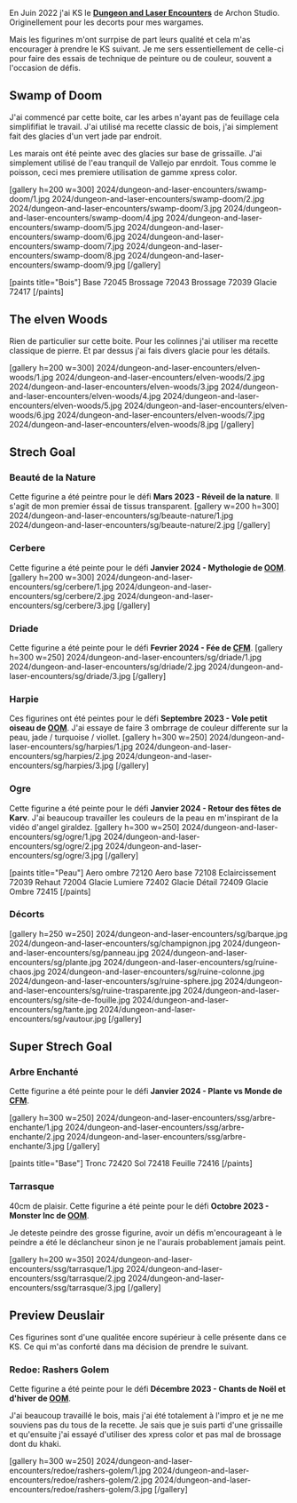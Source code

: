 En Juin 2022 j'ai KS le __[Dungeon and Laser Encounters](https://gamefound.com/fr/projects/archon-studio/encounters)__ de Archon Studio. Originellement pour les decorts pour mes wargames.

Mais les figurines m'ont surrpise de part leurs qualité et cela m'as encourager à prendre le KS suivant. Je me sers essentiellement de celle-ci pour faire des essais de technique de peinture ou de couleur, souvent a l'occasion de défis.

## Swamp of Doom
J'ai commencé par cette boite, car les arbes n'ayant pas de feuillage cela simplififiat le travail. J'ai utilisé ma
recette classic de bois, j'ai simplement fait des glacies d'un vert jade par endroit.

Les marais ont été peinte avec des glacies sur base de grissaille. J'ai simplement utilisé de l'eau tranquil de Vallejo par enrdoit. Tous comme le poisson, ceci mes premiere utilisation de gamme xpress color.

[gallery h=200 w=300]
2024/dungeon-and-laser-encounters/swamp-doom/1.jpg
2024/dungeon-and-laser-encounters/swamp-doom/2.jpg
2024/dungeon-and-laser-encounters/swamp-doom/3.jpg
2024/dungeon-and-laser-encounters/swamp-doom/4.jpg
2024/dungeon-and-laser-encounters/swamp-doom/5.jpg
2024/dungeon-and-laser-encounters/swamp-doom/6.jpg
2024/dungeon-and-laser-encounters/swamp-doom/7.jpg
2024/dungeon-and-laser-encounters/swamp-doom/8.jpg
2024/dungeon-and-laser-encounters/swamp-doom/9.jpg
[/gallery]

[paints title="Bois"]
Base	72045
Brossage	72043
Brossage	72039
Glacie	72417
[/paints]

## The elven Woods

Rien de particulier sur cette boite. Pour les colinnes j'ai utiliser ma recette classique de pierre. Et par dessus j'ai fais divers glacie pour les détails.

[gallery h=200 w=300]
2024/dungeon-and-laser-encounters/elven-woods/1.jpg
2024/dungeon-and-laser-encounters/elven-woods/2.jpg
2024/dungeon-and-laser-encounters/elven-woods/3.jpg
2024/dungeon-and-laser-encounters/elven-woods/4.jpg
2024/dungeon-and-laser-encounters/elven-woods/5.jpg
2024/dungeon-and-laser-encounters/elven-woods/6.jpg
2024/dungeon-and-laser-encounters/elven-woods/7.jpg
2024/dungeon-and-laser-encounters/elven-woods/8.jpg
[/gallery]

## Strech Goal
### Beauté de la Nature
Cette figurine a été peintre pour le défi __Mars 2023 - Réveil de la nature__. Il s'agit de mon premier éssai de tissus transparent.
[gallery w=200 h=300]
2024/dungeon-and-laser-encounters/sg/beaute-nature/1.jpg
2024/dungeon-and-laser-encounters/sg/beaute-nature/2.jpg
[/gallery]

### Cerbere
Cette figurine a été peinte pour le défi __Janvier 2024 - Mythologie de [OOM](https://onemoremini.fr/topic/601/d%C3%A9fi-janvier-2024-mythologie)__.
[gallery h=200 w=300]
2024/dungeon-and-laser-encounters/sg/cerbere/1.jpg
2024/dungeon-and-laser-encounters/sg/cerbere/2.jpg
2024/dungeon-and-laser-encounters/sg/cerbere/3.jpg
[/gallery]

### Driade
Cette figurine a été peinte pour le défi __Fevrier 2024 - Fée de [CFM](https://taverne.colorfulminis.com/t/defi-fevrier-2024-fee/5340)__.
[gallery h=300 w=250]
2024/dungeon-and-laser-encounters/sg/driade/1.jpg
2024/dungeon-and-laser-encounters/sg/driade/2.jpg
2024/dungeon-and-laser-encounters/sg/driade/3.jpg
[/gallery]

### Harpie
Ces figurines ont été peintes pour le défi __Septembre 2023 - Vole petit oiseau de [OOM](https://onemoremini.fr/topic/563/d%C3%A9fi-septembre-2023-vole-petit-oiseau)__.
J'ai essaye de faire 3 ombrrage de couleur differente sur la peau, jade / turquoise / viollet.
[gallery h=300 w=250]
2024/dungeon-and-laser-encounters/sg/harpies/1.jpg
2024/dungeon-and-laser-encounters/sg/harpies/2.jpg
2024/dungeon-and-laser-encounters/sg/harpies/3.jpg
[/gallery]

### Ogre
Cette figurine a été peinte pour le défi __Janvier 2024 - Retour des fêtes de Karv__. J'ai beaucoup travailler les couleurs de la peau en m'inspirant de la vidéo d'angel giraldez.
[gallery h=300 w=250]
2024/dungeon-and-laser-encounters/sg/ogre/1.jpg
2024/dungeon-and-laser-encounters/sg/ogre/2.jpg
2024/dungeon-and-laser-encounters/sg/ogre/3.jpg
[/gallery]

[paints title="Peau"]
Aero ombre	72120
Aero base	72108
Eclaircissement	72039
Rehaut	72004
Glacie Lumiere	72402
Glacie Détail	72409
Glacie Ombre	72415
[/paints]

### Décorts
[gallery h=250 w=250]
2024/dungeon-and-laser-encounters/sg/barque.jpg
2024/dungeon-and-laser-encounters/sg/champignon.jpg
2024/dungeon-and-laser-encounters/sg/panneau.jpg
2024/dungeon-and-laser-encounters/sg/plante.jpg
2024/dungeon-and-laser-encounters/sg/ruine-chaos.jpg
2024/dungeon-and-laser-encounters/sg/ruine-colonne.jpg
2024/dungeon-and-laser-encounters/sg/ruine-sphere.jpg
2024/dungeon-and-laser-encounters/sg/ruine-trasparente.jpg
2024/dungeon-and-laser-encounters/sg/site-de-fouille.jpg
2024/dungeon-and-laser-encounters/sg/tante.jpg
2024/dungeon-and-laser-encounters/sg/vautour.jpg
[/gallery]

## Super Strech Goal
### Arbre Enchanté
Cette figurine a été peinte pour le défi __Janvier 2024 - Plante vs Monde de [CFM](https://taverne.colorfulminis.com/t/defi-janvier-2024-plantes-vs-le-monde/5284)__.

[gallery h=300 w=250]
2024/dungeon-and-laser-encounters/ssg/arbre-enchante/1.jpg
2024/dungeon-and-laser-encounters/ssg/arbre-enchante/2.jpg
2024/dungeon-and-laser-encounters/ssg/arbre-enchante/3.jpg
[/gallery]

[paints title="Base"]
Tronc	72420
Sol	72418
Feuille	72416
[/paints]

### Tarrasque
40cm de plaisir. Cette figurine a été peinte pour le défi __Octobre 2023 - Monster Inc de [OOM](https://onemoremini.fr/topic/572/d%C3%A9fi-octobre-2023-monster-inc)__.

Je deteste peindre des grosse figurine, avoir un défis m'encourageant à le peindre a été le déclancheur sinon je ne l'aurais probablement jamais peint.

[gallery h=200 w=350]
2024/dungeon-and-laser-encounters/ssg/tarrasque/1.jpg
2024/dungeon-and-laser-encounters/ssg/tarrasque/2.jpg
2024/dungeon-and-laser-encounters/ssg/tarrasque/3.jpg
[/gallery]

## Preview Deuslair
Ces figurines sont d'une qualitée encore supérieur à celle présente dans ce KS. Ce qui m'as conforté dans ma décision de prendre le suivant.

### Redoe: Rashers Golem
Cette figurine a été peinte pour le défi __Décembre 2023 - Chants de Noël et d'hiver de [OOM](https://onemoremini.fr/topic/596/d%C3%A9fi-d%C3%A9cembre-2023-chants-de-no%C3%ABl-et-d-hiver)__.

J'ai beaucoup travaillé le bois, mais j'ai été totalement à l'impro et je ne me souviens pas du tous de la recette. Je sais que je suis parti d'une grissaille et qu'ensuite j'ai essayé d'utiliser des xpress color et pas mal de brossage dont du khaki.

[gallery h=300 w=250]
2024/dungeon-and-laser-encounters/redoe/rashers-golem/1.jpg
2024/dungeon-and-laser-encounters/redoe/rashers-golem/2.jpg
2024/dungeon-and-laser-encounters/redoe/rashers-golem/3.jpg
[/gallery]

